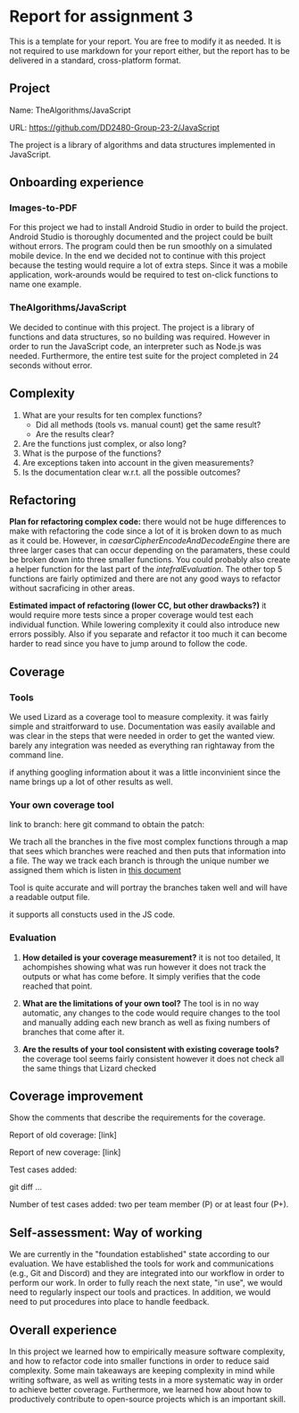 # Report for assignment 3

This is a template for your report. You are free to modify it as needed.
It is not required to use markdown for your report either, but the report
has to be delivered in a standard, cross-platform format.

## Project

Name: TheAlgorithms/JavaScript

URL: https://github.com/DD2480-Group-23-2/JavaScript

The project is a library of algorithms and data structures implemented in JavaScript.

## Onboarding experience

### Images-to-PDF
For this project we had to install Android Studio in order to build the project. Android Studio is thoroughly documented and the project could be built without errors. The program could then be run smoothly on a simulated mobile device. In the end we decided not to continue with this project because the testing would require a lot of extra steps. Since it was a mobile application, work-arounds would be required to test on-click functions to name one example.

### TheAlgorithms/JavaScript
We decided to continue with this project. The project is a library of functions and data structures, so no building was required. However in order to run the JavaScript code, an interpreter such as Node.js was needed. Furthermore, the entire test suite for the project completed in 24 seconds without error. 


## Complexity

1. What are your results for ten complex functions?
   * Did all methods (tools vs. manual count) get the same result?
   * Are the results clear?
2. Are the functions just complex, or also long?
3. What is the purpose of the functions?
4. Are exceptions taken into account in the given measurements?
5. Is the documentation clear w.r.t. all the possible outcomes?

## Refactoring
 **Plan for refactoring complex code:**
there would not be huge differences to make with refactoring the code since a lot of it is broken down to as much as it could be.
However, in *caesarCipherEncodeAndDecodeEngine* there are three larger cases that can occur depending on the paramaters, these could be broken down into three smaller functions. 
You could probably also create a helper function for the last part of the *intefralEvaluation*.
The other top 5 functions are fairly optimized and there are not any good ways to refactor without sacraficing in other areas. 

**Estimated impact of refactoring (lower CC, but other drawbacks?)**
it would require more tests since a proper coverage would test each individual function. While lowering complexity it could also introduce new errors possibly. Also if you separate and refactor it too much it can become harder to read since you have to jump around to follow the code. 

## Coverage

### Tools


We used Lizard as a coverage tool to measure complexity. 
it was fairly simple and straitforward to use. Documentation was easily available and was clear in the steps that were needed in order to get the wanted view.
barely any integration was needed as everything ran rightaway from the command line. 

if anything googling information about it was a little inconvinient since the name brings up a lot of other results as well. 

### Your own coverage tool

link to branch: here
git command to obtain the patch:

We trach all the branches in the five most complex functions through a map that sees which branches were reached and then puts that information into a file.
The way we track each branch is through the unique number we assigned them which is listen in [this document](Assignment3.md)

Tool is quite accurate and will portray the branches taken well and will have a readable output file. 

it supports all constucts used in the JS code. 

### Evaluation

1. **How detailed is your coverage measurement?**
it is not too detailed, It achompishes showing what was run however it does not track the outputs or what has come before. It simply verifies that the code reached that point.

2. **What are the limitations of your own tool?**
The tool is in no way automatic, any changes to the code would require changes to the tool and manually adding each new branch as well as fixing numbers of branches that come after it. 

3. **Are the results of your tool consistent with existing coverage tools?**
the coverage tool seems fairly consistent however it does not check all the same things that Lizard checked

## Coverage improvement

Show the comments that describe the requirements for the coverage.

Report of old coverage: [link]

Report of new coverage: [link]

Test cases added:

git diff ...

Number of test cases added: two per team member (P) or at least four (P+).

## Self-assessment: Way of working
We are currently in the "foundation established" state according to our evaluation. We have established the tools for work and communications (e.g., Git and Discord) and they are integrated into our workflow in order to perform our work. In order to fully reach the next state, "in use", we would need to regularly inspect our tools and practices. In addition, we would need to put procedures into place to handle feedback.

## Overall experience
In this project we learned how to empirically measure software complexity, and how to refactor code into smaller functions in order to reduce said complexity. Some main takeaways are keeping complexity in mind while writing software, as well as writing tests in a more systematic way in order to achieve better coverage. Furthermore, we learned how about how to productively contribute to open-source projects which is an important skill.